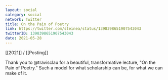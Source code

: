```yaml
---
layout: social
category: social
network: Twitter
title: On the Pain of Poetry
link: https://twitter.com/steinea/status/1398398651907543043
twitterID: 1398398651907543043
date: 2021-05-28
---
```


[[2021]] / [[Posting]]

Thank you to @travisclau for a beautiful, transformative lecture, "On the Pain of Poetry.” Such a model for what scholarship can be, for what we can make of it.
